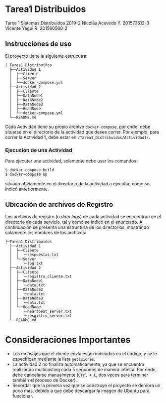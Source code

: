# Tarea1 Distribuidos
Tarea 1 Sistemas Distribuidos 2019-2
Nicolás Acevedo Y.	201573512-3
Vicente Yagui R.	201560560-2

## Instrucciones de uso
El proyecto tiene la siguiente estrucutra:
```
├─Tarea1_Distribuidos
  ├──Actividad 1
  │  ├──Cliente
  │  ├──Server
  │  └──docker-compose.yml
  ├──Actividad 2
  │  ├──Cliente
  │  ├──DataNode1
  │  ├──DataNode2
  │  ├──DataNode3
  │  ├──HeadNode
  │  └──docker-compose.yml
  └──README.md
 ```
 Cada Actividad tiene su propio archivo ``docker-compose``, por ende, debe situarse en el directorio de la actividad que desee correr. Por ejemplo, para correr la Actividad 1, debe estar en ``/Tarea1_Distribuidos/Actividad1/``.

### Ejecución de una Actividad
Para ejecutar una actividad, solamente debe usar los comandos
```
$ docker-compose build
$ docker-compose up
```
situado obviamente en el directorio de la actividad a ejecutar, como se indicó anteriormente.

## Ubicación de archivos de Registro
Los archivos de registro (o _data logs_) de cada actividad se encuentran en el directorio de cada servicio, tal y como se indicó en el enunciado. A continuación se presenta una estructura de los directorios, mostrando solamente los nombres de los archivos:
```
├─Tarea1_Distribuidos
  ├──Actividad 1
  │  ├──Cliente
  │  │  └─respuestas.txt
  │  └──Server
  │     └─log.txt
  ├──Actividad 2
  │  ├──Cliente
  │  │  └─registro_cliente.txt  
  │  ├──DataNode1
  │  │  └─data.txt
  │  ├──DataNode2
  │  │  └─data.txt
  │  ├──DataNode3
  │  │  └─data.txt
  │  └──HeadNode
  │     ├─heartbeat_server.txt
  │     └─resgistro_server.txt
  └──README.md
 ```

 # Consideraciones Importantes
 - Los mensajes que el cliente envía están indicados en el código, y se le especifican mediante la lista ``peticiones``.
 - La actividad 2 no finaliza automáticamente, ya que se encuentra realizando multicasting cada 5 segundos de manera infinita. Por ende, debe cancelarse manualmente (``Ctrl + C``, dos veces para terminar también el proceso de Docker).
 - Recordar que la primera vez que se construye el proyecto se demora un poco más, debido a que debe descargar la imagen de Ubuntu para funcionar.